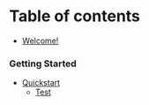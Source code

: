# Table of contents

* [Welcome!](README.md)

### Getting Started

* [Quickstart](getting-started/quickstart/README.md)
  * [Test](getting-started/quickstart/README.md#making-an-experiment) 
